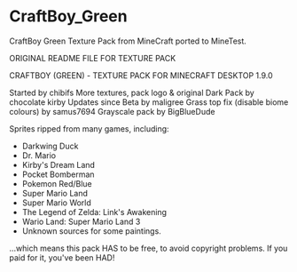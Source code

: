 # CraftBoy_Green
CraftBoy Green Texture Pack from MineCraft ported to MineTest.




ORIGINAL README FILE FOR TEXTURE PACK



CRAFTBOY (GREEN) - TEXTURE PACK FOR MINECRAFT DESKTOP 1.9.0

Started by chibifs
More textures, pack logo & original Dark Pack by chocolate kirby
Updates since Beta by maligree
Grass top fix (disable biome colours) by samus7694
Grayscale pack by BigBlueDude

Sprites ripped from many games, including:
* Darkwing Duck
* Dr. Mario
* Kirby's Dream Land
* Pocket Bomberman
* Pokemon Red/Blue
* Super Mario Land
* Super Mario World
* The Legend of Zelda: Link's Awakening
* Wario Land: Super Mario Land 3
* Unknown sources for some paintings.

...which means this pack HAS to be free, to avoid copyright problems.
If you paid for it, you've been HAD!
